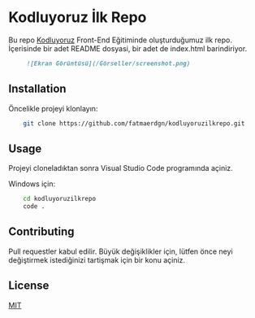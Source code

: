 # Kodluyoruz İlk Repo

Bu repo [Kodluyoruz](https://www.kodluyoruz.org/) Front-End Eğitiminde oluşturduğumuz ilk repo. İçerisinde bir adet README dosyasi, bir adet de index.html barindiriyor.

``` markdown
     ![Ekran Görüntüsü](/Görseller/screenshot.png)
```

## Installation

Öncelikle projeyi klonlayın:
```bash
    git clone https://github.com/fatmaerdgn/kodluyoruzilkrepo.git
```

## Usage

Projeyi cloneladıktan sonra Visual Studio Code programında açiniz.

Windows için:
```bash
    cd kodluyoruzilkrepo
    code .
```

## Contributing
Pull requestler kabul edilir. Büyük değişiklikler için, lütfen önce neyi değiştirmek istediğinizi tartişmak için bir konu açiniz.

## License
[MIT](https://choosealicense.com/licenses/mit/)